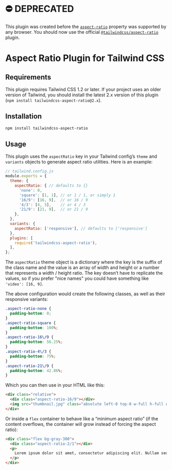 # ⛔️ DEPRECATED

This plugin was created before the [`aspect-ratio`](https://developer.mozilla.org/en-US/docs/Web/CSS/aspect-ratio) property was supported by any browser. You should now use the official [`@tailwindcss/aspect-ratio`](https://github.com/tailwindlabs/tailwindcss-aspect-ratio) plugin.

# Aspect Ratio Plugin for Tailwind CSS

## Requirements

This plugin requires Tailwind CSS 1.2 or later. If your project uses an older version of Tailwind, you should install the latest 2.x version of this plugin (`npm install tailwindcss-aspect-ratio@2.x`).

## Installation

```bash
npm install tailwindcss-aspect-ratio
```

## Usage

This plugin uses the `aspectRatio` key in your Tailwind config’s `theme` and `variants` objects to generate aspect ratio utilities. Here is an example:

```js
// tailwind.config.js
module.exports = {
  theme: {
    aspectRatio: { // defaults to {}
      'none': 0,
      'square': [1, 1], // or 1 / 1, or simply 1
      '16/9': [16, 9],  // or 16 / 9
      '4/3': [4, 3],    // or 4 / 3
      '21/9': [21, 9],  // or 21 / 9
    },
  },
  variants: {
    aspectRatio: ['responsive'], // defaults to ['responsive']
  },
  plugins: [
    require('tailwindcss-aspect-ratio'),
  ],
};
```

The `aspectRatio` theme object is a dictionary where the key is the suffix of the class name and the value is an array of width and height or a number that represents a width / height ratio. The key doesn’t have to replicate the values, so if you prefer "nice names" you could have something like `'video': [16, 9]`.

The above configuration would create the following classes, as well as their responsive variants:

```css
.aspect-ratio-none {
  padding-bottom: 0;
}
.aspect-ratio-square {
  padding-bottom: 100%;
}
.aspect-ratio-16\/9 {
  padding-bottom: 56.25%;
}
.aspect-ratio-4\/3 {
  padding-bottom: 75%;
}
.aspect-ratio-21\/9 {
  padding-bottom: 42.86%;
}
```

Which you can then use in your HTML like this:

```html
<div class="relative">
  <div class="aspect-ratio-16/9"></div>
  <img src="thumbnail.jpg" class="absolute left-0 top-0 w-full h-full object-cover">
</div>
```

Or inside a `flex` container to behave like a “minimum aspect ratio” (if the content overflows, the container will grow instead of forcing the aspect ratio):

```html
<div class="flex bg-gray-300">
  <div class="aspect-ratio-2/1"></div>
  <p>
    Lorem ipsum dolor sit amet, consectetur adipiscing elit. Nullam sed dictum sem. Vestibulum ante ipsum primis in faucibus orci luctus et ultrices posuere cubilia Curae; Maecenas et lacus ut dolor rutrum dignissim.
  </p>
</div>
```
